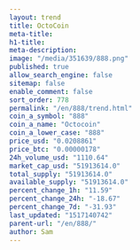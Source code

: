 ```yaml
---
layout: trend
title: OctoCoin
meta-title: 
h1-title: 
meta-description: 
image: "/media/351639/888.png"
published: true
allow_search_engine: false
sitemap: false
enable_comment: false
sort_order: 778
permalink: "/en/888/trend.html"
coin_a_symbol: "888"
coin_a_name: "Octocoin"
coin_a_lower_case: "888"
price_usd: "0.0208861"
price_btc: "0.00000178"
24h_volume_usd: "1110.64"
market_cap_usd: "51913614.0"
total_supply: "51913614.0"
available_supply: "51913614.0"
percent_change_1h: "11.59"
percent_change_24h: "-18.67"
percent_change_7d: "-31.93"
last_updated: "1517140742"
parent-url: "/en/888/"
author: Sam
---
```



